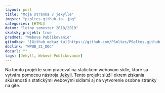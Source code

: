 ```yaml
---
layout: post
title: "Moja stranka v jekylle"
imgsrc: "psoltes-github-io-.jpg"
categories: [HTML]
datum: "letny semester 2018/2019"
skolsky_projekt: true
predmet: "Webove Publikovanie"
gitodkaz: "[Github odkaz tu](https://github.com/PSoltes/PSoltes.github.io)"
doclink: "WPUB_Z1_DOC"
docurl: ""
tags: [Jekyll, Webové Publikovanie]
---
```

Na tomto projekte som pracoval na statickom webovom sídle, ktoré sa vytvára pomocou nástroja [Jekyll](https://jekyllrb.com/). Tento projekt slúžil okrem získania skúsenosti s statickými webovými sídlami aj na vytvorenie osobne stránky na gite.